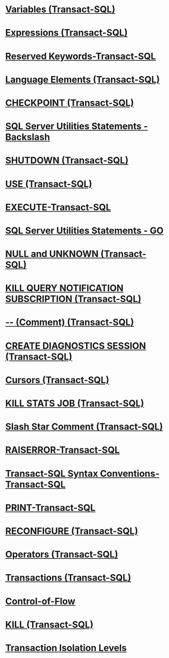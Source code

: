 # [Variables (Transact-SQL)](variables-transact-sql.md)
# [Expressions (Transact-SQL)](expressions-transact-sql.md)
# [Reserved Keywords-Transact-SQL](reserved-keywords-transact-sql.md)
# [Language Elements (Transact-SQL)](language-elements-transact-sql.md)
# [CHECKPOINT (Transact-SQL)](checkpoint-transact-sql.md)
# [SQL Server Utilities Statements - Backslash](sql-server-utilities-statements-backslash.md)
# [SHUTDOWN (Transact-SQL)](shutdown-transact-sql.md)
# [USE (Transact-SQL)](use-transact-sql.md)
# [EXECUTE-Transact-SQL](execute-transact-sql.md)
# [SQL Server Utilities Statements - GO](sql-server-utilities-statements-go.md)
# [NULL and UNKNOWN (Transact-SQL)](null-and-unknown-transact-sql.md)
# [KILL QUERY NOTIFICATION SUBSCRIPTION (Transact-SQL)](kill-query-notification-subscription-transact-sql.md)
# [-- (Comment) (Transact-SQL)](comment-transact-sql.md)
# [CREATE DIAGNOSTICS SESSION (Transact-SQL)](create-diagnostics-session-transact-sql.md)
# [Cursors (Transact-SQL)](cursors-transact-sql.md)
# [KILL STATS JOB (Transact-SQL)](kill-stats-job-transact-sql.md)
# [Slash Star Comment (Transact-SQL)](slash-star-comment-transact-sql.md)
# [RAISERROR-Transact-SQL](raiserror-transact-sql.md)
# [Transact-SQL Syntax Conventions-Transact-SQL](transact-sql-syntax-conventions-transact-sql.md)
# [PRINT-Transact-SQL](print-transact-sql.md)
# [RECONFIGURE (Transact-SQL)](reconfigure-transact-sql.md)
# [Operators (Transact-SQL)](operators-transact-sql.md)
# [Transactions (Transact-SQL)](transactions-transact-sql.md)
# [Control-of-Flow](control-of-flow.md)
# [KILL (Transact-SQL)](kill-transact-sql.md)
# [Transaction Isolation Levels](transaction-isolation-levels.md)
